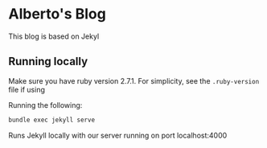 # Alberto's Blog
This blog is based on Jekyl

## Running locally
Make sure you have ruby version 2.7.1. For simplicity, see the `.ruby-version` file if using

Running the following:
```bash
bundle exec jekyll serve
```
Runs Jekyll locally with our server running on port localhost:4000
